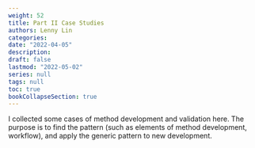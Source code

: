 ```yaml
---
weight: 52
title: Part II Case Studies
authors: Lenny Lin
categories: 
date: "2022-04-05"
description: 
draft: false
lastmod: "2022-05-02"
series: null
tags: null
toc: true
bookCollapseSection: true
---
```


I collected some cases of method development and validation here.  The purpose is to find the pattern (such as elements of method development, workflow), and apply the generic pattern to new development.

<!--more-->

